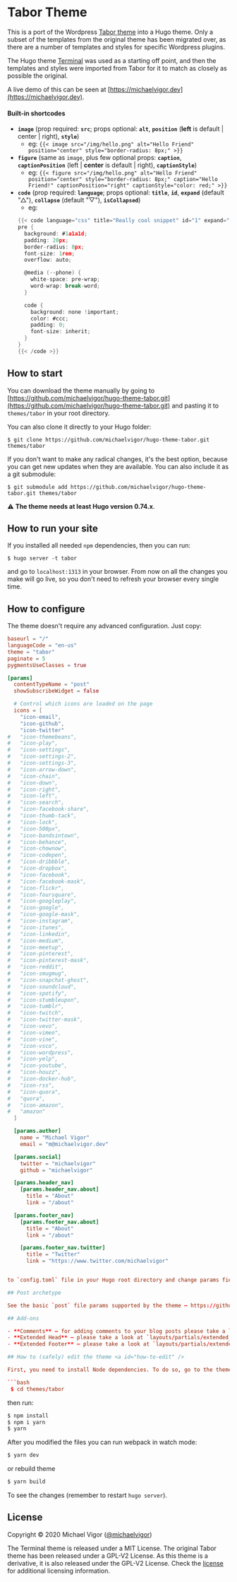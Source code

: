 # Tabor Theme

This is a port of the Wordpress [Tabor theme](https://github.com/themebeans/tabor) into a Hugo theme. Only a subset of the templates from the original theme has been migrated over, as there are a number of templates and styles for specific Wordpress plugins.

The Hugo theme [Terminal](https://github.com/panr/hugo-theme-terminal/) was used as a starting off point, and then the templates and styles were imported from Tabor for it to match as closely as possible the original.

A live demo of this can be seen at [https://michaelvigor.dev](https://michaelvigor.dev).

#### Built-in shortcodes

- **`image`** (prop required: **`src`**; props optional: **`alt`**, **`position`** (**left** is default | center | right), **`style`**)
  - eg: `{{< image src="/img/hello.png" alt="Hello Friend" position="center" style="border-radius: 8px;" >}}`
- **`figure`** (same as `image`, plus few optional props: **`caption`**, **`captionPosition`** (left | **center** is default | right), **`captionStyle`**)
  - eg: `{{< figure src="/img/hello.png" alt="Hello Friend" position="center" style="border-radius: 8px;" caption="Hello Friend!" captionPosition="right" captionStyle="color: red;" >}}`
- **`code`** (prop required: **`language`**; props optional: **`title`**, **`id`**, **`expand`** (default "△"), **`collapse`** (default "▽"), **`isCollapsed`**)
  - eg:
  ```go
  {{< code language="css" title="Really cool snippet" id="1" expand="Show" collapse="Hide" isCollapsed="true" >}}
  pre {
    background: #1a1a1d;
    padding: 20px;
    border-radius: 8px;
    font-size: 1rem;
    overflow: auto;

    @media (--phone) {
      white-space: pre-wrap;
      word-wrap: break-word;
    }

    code {
      background: none !important;
      color: #ccc;
      padding: 0;
      font-size: inherit;
    }
  }
  {{< /code >}}
  ```

## How to start

You can download the theme manually by going to [https://github.com/michaelvigor/hugo-theme-tabor.git](https://github.com/michaelvigor/hugo-theme-tabor.git) and pasting it to `themes/tabor` in your root directory.

You can also clone it directly to your Hugo folder:

```
$ git clone https://github.com/michaelvigor/hugo-theme-tabor.git themes/tabor
```

If you don't want to make any radical changes, it's the best option, because you can get new updates when they are available. You can also include it as a git submodule:

```
$ git submodule add https://github.com/michaelvigor/hugo-theme-tabor.git themes/tabor
```

⚠️ **The theme needs at least Hugo version 0.74.x**.

## How to run your site

If you installed all needed `npm` dependencies, then you can run:

```
$ hugo server -t tabor
```

and go to `localhost:1313` in your browser. From now on all the changes you make will go live, so you don't need to refresh your browser every single time.

## How to configure

The theme doesn't require any advanced configuration. Just copy:

```toml
baseurl = "/"
languageCode = "en-us"
theme = "tabor"
paginate = 5
pygmentsUseClasses = true

[params]
  contentTypeName = "post"
  showSubscribeWidget = false

  # Control which icons are loaded on the page
  icons = [
    "icon-email",
    "icon-github",
    "icon-twitter"
#   "icon-themebeans",
#   "icon-play",
#   "icon-settings",
#   "icon-settings-2",
#   "icon-settings-3",
#   "icon-arrow-down",
#   "icon-chain",
#   "icon-down",
#   "icon-right",
#   "icon-left",
#   "icon-search",
#   "icon-facebook-share",
#   "icon-thumb-tack",
#   "icon-lock",
#   "icon-500px",
#   "icon-bandsintown",
#   "icon-behance",
#   "icon-chownow",
#   "icon-codepen",
#   "icon-dribbble",
#   "icon-dropbox",
#   "icon-facebook",
#   "icon-facebook-mask",
#   "icon-flickr",
#   "icon-foursquare",
#   "icon-googleplay",
#   "icon-google",
#   "icon-google-mask",
#   "icon-instagram",
#   "icon-itunes",
#   "icon-linkedin",
#   "icon-medium",
#   "icon-meetup",
#   "icon-pinterest",
#   "icon-pinterest-mask",
#   "icon-reddit",
#   "icon-smugmug",
#   "icon-snapchat-ghost",
#   "icon-soundcloud",
#   "icon-spotify",
#   "icon-stumbleupon",
#   "icon-tumblr",
#   "icon-twitch",
#   "icon-twitter-mask",
#   "icon-vevo",
#   "icon-vimeo",
#   "icon-vine",
#   "icon-vsco",
#   "icon-wordpress",
#   "icon-yelp",
#   "icon-youtube",
#   "icon-houzz",
#   "icon-docker-hub",
#   "icon-rss",
#   "icon-quora",
#   "quora",
#   "icon-amazon",
#   "amazon"
  ]

  [params.author]
    name = "Michael Vigor"
    email = "m@michaelvigor.dev"

  [params.social]
    twitter = "michaelvigor"
    github = "michaelvigor"

  [params.header_nav]
    [params.header_nav.about]
      title = "About"
      link = "/about"

  [params.footer_nav]
    [params.footer_nav.about]
      title = "About"
      link = "/about"

    [params.footer_nav.twitter]
      title = "Twitter"
      link = "https://www.twitter.com/michaelvigor"


to `config.toml` file in your Hugo root directory and change params fields.

## Post archetype

See the basic `post` file params supported by the theme — https://github.com/michaelvigor/hugo-theme-tabor/blob/master/archetypes/posts.md

## Add-ons

- **Comments** — for adding comments to your blog posts please take a look at `layouts/partials/comments.html` https://github.com/michaelvigor/hugo-theme-tabor/blob/master/layouts/partials/comments.html.
- **Extended Head** — please take a look at `layouts/partials/extended_head.html` https://github.com/michaelvigor/hugo-theme-tabor/blob/master/layouts/partials/extended_head.html
- **Extended Footer** — please take a look at `layouts/partials/extended_footer.html` https://github.com/michaelvigor/hugo-theme-tabor/blob/master/layouts/partials/extended_footer.html

## How to (safely) edit the theme <a id="how-to-edit" />

First, you need to install Node dependencies. To do so, go to the theme directory (from your Hugo root directory):

```bash
 $ cd themes/tabor
```

 then run:

 ```bash
 $ npm install
 $ npm i yarn
 $ yarn
 ```

After you modified the files you can run webpack in watch mode:

```bash
$ yarn dev
```

or rebuild theme

```bash
$ yarn build
```

To see the changes (remember to restart `hugo server`).

## License

Copyright © 2020 Michael Vigor ([@michaelvigor](https://twitter.com/michaelvigor))

The Terminal theme is released under a MIT License. The original Tabor theme has been released under a GPL-V2 License.  As this theme is a derivative, it is also released under the GPL-V2 License.  Check the [license](https://github.com/michaelvigor/hugo-theme-tabor/blob/master/LICENSE.md) for additional licensing information.
